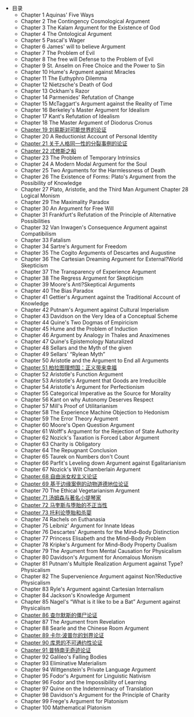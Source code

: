 - 目录
  - Chapter 1 Aquinas' Five Ways
  - Chapter 2 The Contingency Cosmological Argument
  - Chapter 3 The Kalam Argument for the Existence of God 
  - Chapter 4 The Ontological Argument
  - Chapter 5 Pascal's Wager
  - Chapter 6 James' will to believe Argument
  - Chapter 7 The Problem of Evil
  - Chapter 8 The free will Defense to the Problem of Evil
  - Chapter 9 St. Anselm on Free Choice and the Power to Sin 
  - Chapter 10 Hume's Argument against Miracles 
  - Chapter 11 The Euthyphro Dilemma
  - Chapter 12 Nietzsche's Death of God
  - Chapter 13 Ockham's Razor
  - Chapter 14 Parmenides' Refutation of Change
  - Chapter 15 McTaggart's Argument against the Reality of Time
  - Chapter 16 Berkeley's Master Argument for Idealism
  - Chapter 17 Kant's Refutation of Idealism
  - Chapter 18 The Master Argument of Diodorus Cronus
  - [Chapter 19 刘易斯对可能世界的论证 ](https://tquadrivium.github.io/DailyArguments/#/markdown/19.md)
  - Chapter 20 A Reductionist Account of Personal Identity
  - [Chapter 21 关于人格同一性的分裂事例的论证](https://tquadrivium.github.io/DailyArguments/#/markdown/21.md)
  - [Chapter 22 忒修斯之船](https://tquadrivium.github.io/DailyArguments/#/markdown/22.md)
  - Chapter 23 The Problem of Temporary Intrinsics
  - Chapter 24 A Modern Modal Argument for the Soul
  - Chapter 25 Two Arguments for the Harmlessness of Death
  - Chapter 26 The Existence of Forms: Plato's Argument from the Possibility of Knowledge
  - Chapter 27 Plato, Aristotle, and the Third Man Argument
    Chapter 28 Logical Monism
  - Chapter 29 The Maximality Paradox
  - Chapter 30 An Argument for Free Will
  - Chapter 31 Frankfurt's Refutation of the Principle of Alternative Possibilities 
  - Chapter 32 Van Inwagen's Consequence Argument against Compatibilism
  - Chapter 33 Fatalism 
  - Chapter 34 Sartre's Argument for Freedom
  - Chapter 35 The Cogito Arguments of Descartes and Augustine 
  - Chapter 36 The Cartesian Dreaming Argument for External?World Skepticism
  - Chapter 37 The Transparency of Experience Argument
  - Chapter 38 The Regress Argument for Skepticism
  - Chapter 39 Moore's Anti?Skeptical Arguments
  - Chapter 40 The Bias Paradox
  - Chapter 41 Gettier's Argument against the Traditional Account of Knowledge
  - Chapter 42 Putnam's Argument against Cultural Imperialism
  - Chapter 43 Davidson on the Very Idea of a Conceptual Scheme
  - Chapter 44 Quine's Two Dogmas of Empiricism 
  - Chapter 45 Hume and the Problem of Induction 
  - Chapter 46 Argument by Analogy in Thales and Anaximenes
  - Chapter 47 Quine's Epistemology Naturalized
  - Chapter 48 Sellars and the Myth of the given
  - Chapter 49 Sellars' “Rylean Myth”
  - Chapter 50 Aristotle and the Argument to End all Arguments 
  - [Chapter 51 柏拉图理想国：正义带来幸福](https://tquadrivium.github.io/DailyArguments/#/markdown/51.md)
  - Chapter 52 Aristotle's Function Argument
  - Chapter 53 Aristotle's Argument that Goods are Irreducible
  - Chapter 54 Aristotle's Argument for Perfectionism 
  - Chapter 55 Categorical Imperative as the Source for Morality 
  - Chapter 56 Kant on why Autonomy Deserves Respect
  - Chapter 57 Mill's Proof of Utilitarianism
  - Chapter 58 The Experience Machine Objection to Hedonism
  - Chapter 59 The Error Theory Argument
  - Chapter 60 Moore's Open Question Argument
  - Chapter 61 Wolff's Argument for the Rejection of State Authority
  - Chapter 62 Nozick's Taxation is Forced Labor Argument
  - Chapter 63 Charity is Obligatory
  - Chapter 64 The Repugnant Conclusion
  - Chapter 65 Taurek on Numbers don't Count
  - Chapter 66 Parfit's Leveling down Argument against Egalitarianism
  - Chapter 67 Nozick's Wilt Chamberlain Argument
  - [Chapter 68 自由派女权主义论证](https://tquadrivium.github.io/DailyArguments/#/markdown/68.md)
  - [Chapter 69 基于边缘案例的动物道德地位论证](https://tquadrivium.github.io/DailyArguments/#/markdown/69.md)
  - Chapter 70 The Ethical Vegetarianism Argument 
  - [Chapter 71 汤姆森与著名小提琴家](https://tquadrivium.github.io/DailyArguments/#/markdown/71.md)
  - [Chapter 72 马奎斯与堕胎的不正当性](https://tquadrivium.github.io/DailyArguments/#/markdown/72.md)
  - [Chapter 73 托利论堕胎和杀婴](https://tquadrivium.github.io/DailyArguments/#/markdown/73.md)
  - Chapter 74 Rachels on Euthanasia
  - Chapter 75 Leibniz' Argument for Innate Ideas
  - Chapter 76 Descartes' Arguments for the Mind–Body Distinction
  - Chapter 77 Princess Elisabeth and the Mind–Body Problem
  - Chapter 78 Kripke's Argument for Mind–Body Property Dualism
  - Chapter 79 The Argument from Mental Causation for Physicalism 
  - Chapter 80 Davidson's Argument for Anomalous Monism
  - Chapter 81 Putnam's Multiple Realization Argument against Type?Physicalism
  - Chapter 82 The Supervenience Argument against Non?Reductive Physicalism
  - Chapter 83 Ryle's Argument against Cartesian Internalism
  - Chapter 84 Jackson's Knowledge Argument
  - Chapter 85 Nagel's “What is it like to be a Bat” Argument against Physicalism
  - [Chapter 86 查尔默斯的僵尸论证](https://tquadrivium.github.io/DailyArguments/#/markdown/73.md)
  - Chapter 87 The Argument from Revelation
  - Chapter 88 Searle and the Chinese Room Argument
  - [Chapter 89 卡尔·波普尔的划界论证](https://tquadrivium.github.io/DailyArguments/#/markdown/89.md)
  - [Chapter 90 库恩的不可通约性论证](https://tquadrivium.github.io/DailyArguments/#/markdown/90.md)
  - [Chapter 91 普特南无奇迹论证](https://tquadrivium.github.io/DailyArguments/#/markdown/91.md)
  - Chapter 92 Galileo's Falling Bodies
  - Chapter 93 Eliminative Materialism
  - Chapter 94 Wittgenstein's Private Language Argument
  - Chapter 95 Fodor's Argument for Linguistic Nativism
  - Chapter 96 Fodor and the Impossibility of Learning
  - Chapter 97 Quine on the Indeterminacy of Translation
  - Chapter 98 Davidson's Argument for the Principle of Charity 
  - Chapter 99 Frege's Argument for Platonism 
  - Chapter 100 Mathematical Platonism 

